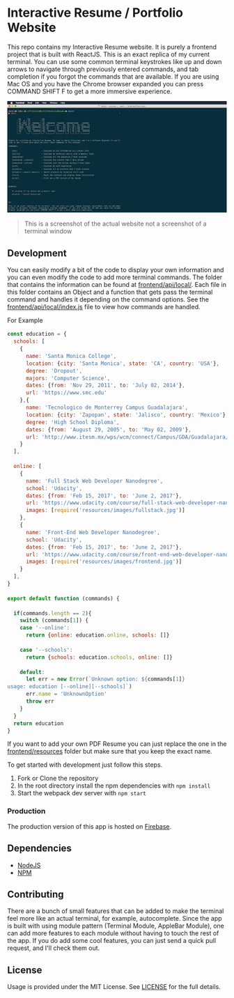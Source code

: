 # Interactive Resume / Portfolio Website
This repo contains my Interactive Resume website. It is purely a frontend project that is built with ReactJS. This is an exact replica of my current terminal. You can use some common terminal keystrokes like up and down arrows to navigate through previously entered commands, and tab completion if you forgot the commands that are available. If you are using Mac OS and you have the Chrome browser expanded you can press COMMAND SHIFT F to get a more immersive experience.

<img src="./readme_imgs/screen.png"/>


> This is a screenshot of the actual website not a screenshot of a terminal window


## Development
You can easily modify a bit of the code to display your own information and you can even modify the code to add more terminal commands.
The folder that contains the information can be found at [frontend/api/local/](frontend/api/local/). Each file in this folder contains an Object and a function that gets pass the terminal command and handles it depending on the command options. See the [frontend/api/local/index.js](frontend/api/local/index.js) file to view how commands are handled.

For Example

```javascript
const education = {
  schools: [
    {
      name: 'Santa Monica College',
      location: {city: 'Santa Monica', state: 'CA', country: 'USA'},
      degree: 'Dropout',
      majors: 'Computer Science',
      dates: {from: 'Nov 29, 2011', to: 'July 02, 2014'},
      url: 'https://www.smc.edu'
    },{
      name: 'Tecnologico de Monterrey Campus Guadalajara',
      location: {city: 'Zapopan', state: 'Jalisco', country: 'Mexico'},
      degree: 'High School Diploma',
      dates: {from: 'August 29, 2005', to: 'May 02, 2009'},
      url: 'http://www.itesm.mx/wps/wcm/connect/Campus/GDA/Guadalajara/'
    }
  ],

  online: [
    {
      name: 'Full Stack Web Developer Nanodegree',
      school: 'Udacity',
      dates: {from: 'Feb 15, 2017', to: 'June 2, 2017'},
      url: 'https://www.udacity.com/course/full-stack-web-developer-nanodegree--nd004',
      images: [require('resources/images/fullstack.jpg')]
    },
    {
      name: 'Front-End Web Developer Nanodegree',
      school: 'Udacity',
      dates: {from: 'Feb 15, 2017', to: 'June 2, 2017'},
      url: 'https://www.udacity.com/course/front-end-web-developer-nanodegree--nd001',
      images: [require('resources/images/frontend.jpg')]
    }
  ],
}

export default function (commands) {

  if(commands.length == 2){
    switch (commands[1]) {
    case '--online':
      return {online: education.online, schools: []}

    case '--schools':
      return {schools: education.schools, online: []}

    default:
      let err = new Error(`Unknown option: ${commands[1]}
usage: education [--online][--schools]`)
      err.name = 'UnknownOption'
      throw err
    }
  }
  return education
}
```

If you want to add your own PDF Resume you can just replace the one in the [frontend/resources](frontend/resources) folder but make sure that you keep the exact name.

To get started with development just follow this steps.

1. Fork or Clone the repository
2. In the root directory install the npm dependencies with `npm install`
3. Start the webpack dev server with `npm start`


### Production
The production version of this app is hosted on [Firebase](https://firebase.google.com/).

## Dependencies
* [NodeJS](https://nodejs.org/en/)
* [NPM](https://www.npmjs.com/)

## Contributing
There are a bunch of small features that can be added to make the terminal feel more like an actual terminal, for example, autocomplete. Since the app is built with using module pattern (Terminal Module, AppleBar Module), one can add more features to each module without having to touch the rest of the app. If you do add some cool features, you can just send a quick pull request, and I'll check them out.

## License
Usage is provided under the MIT License. See [LICENSE](LICENSE) for the full details.
